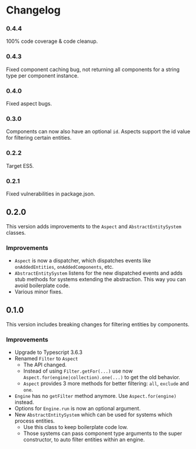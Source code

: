 # Changelog

### 0.4.4

100% code coverage & code cleanup.

### 0.4.3

Fixed component caching bug, not returning all components for a string type per component instance.

### 0.4.0

Fixed aspect bugs.

### 0.3.0

Components can now also have an optional `id`.
Aspects support the id value for filtering certain entities.

### 0.2.2

Target ES5.

### 0.2.1

Fixed vulnerabilities in package.json.

## 0.2.0

This version adds improvements to the `Aspect` and `AbstractEntitySystem` classes.

### Improvements

- `Aspect` is now a dispatcher, which dispatches events like `onAddedEntities`, `onAddedComponents`, etc.
- `AbstractEntitySystem` listens for the new dispatched events and adds stub methods
  for systems extending the abstraction. This way you can avoid boilerplate code.
- Various minor fixes.

## 0.1.0

This version includes breaking changes for filtering entities by components.

### Improvements

- Upgrade to Typescript 3.6.3
- Renamed `Filter` to `Aspect`
  - The API changed.
  - Instead of using `Filter.getFor(...)` use now `Aspect.for(engine|collection).one(...)` to get the old behavior.
  - `Aspect` provides 3 more methods for better filtering: `all`, `exclude` and `one`.
- `Engine` has no `getFilter` method anymore. Use `Aspect.for(engine)` instead.
- Options for `Engine.run` is now an optional argument.
- New `AbstractEntitySystem` which can be used for systems which process entities.
  - Use this class to keep boilerplate code low.
  - Those systems can pass component type arguments to the super constructor, to auto filter entities within an engine.
